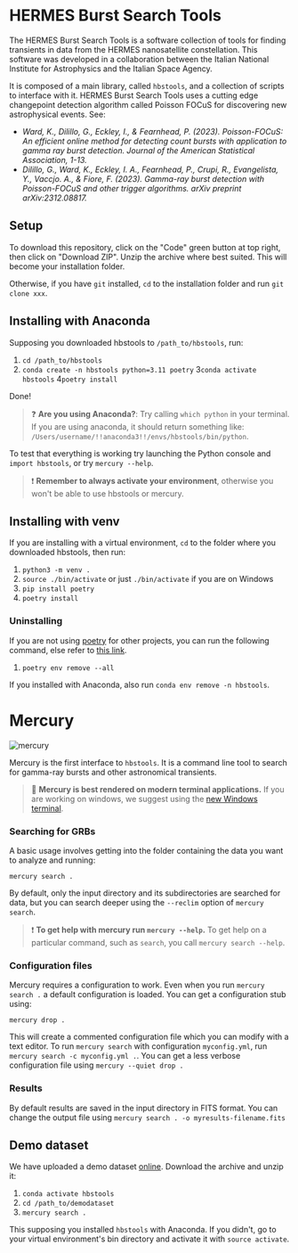 # HERMES Burst Search Tools

The HERMES Burst Search Tools is a software collection of tools for finding transients
in data from the HERMES nanosatellite constellation. This software was developed in a collaboration between
the Italian National Institute for Astrophysics and the Italian Space Agency.

It is composed of a main library, called `hbstools`, and a collection of scripts to interface with it.
HERMES Burst Search Tools uses a cutting edge changepoint detection algorithm called Poisson FOCuS for discovering new astrophysical events. See:

* _Ward, K., Dilillo, G., Eckley, I., & Fearnhead, P. (2023). Poisson-FOCuS: An efficient online method for detecting count bursts with application to gamma ray burst detection. Journal of the American Statistical Association, 1-13._
* _Dilillo, G., Ward, K., Eckley, I. A., Fearnhead, P., Crupi, R., Evangelista, Y., Vaccjo. A., & Fiore, F. (2023). Gamma-ray burst detection with Poisson-FOCuS and other trigger algorithms. arXiv preprint arXiv:2312.08817._


## Setup

To download this repository, click on the "Code" green button at top right, then click on "Download ZIP".
Unzip the archive where best suited. This will become your installation folder.

Otherwise, if you have `git` installed, `cd` to the installation folder and run `git clone xxx`.


## Installing with Anaconda

Supposing you downloaded hbstools to `/path_to/hbstools`, run:

1. `cd /path_to/hbstools`
2. `conda create -n hbstools python=3.11 poetry`
3`conda activate hbstools`
4`poetry install`

Done!

> ❓ **Are you using Anaconda?**: 
> Try calling `which python` in your terminal. If you are using anaconda, 
> it should return something like: `/Users/username/!!anaconda3!!/envs/hbstools/bin/python`.

To test that everything is working try launching the Python console and `import hbstools`, or
try `mercury --help`.

> ❗ **Remember to always activate your environment**, otherwise you won't be able to use hbstools or mercury.

## Installing with venv

If you are installing with a virtual environment, `cd` to the folder where you downloaded hbstools, then run:

1. `python3 -m venv .`
2. `source ./bin/activate` or just `./bin/activate` if you are on Windows
3. `pip install poetry`
4. `poetry install`


### Uninstalling
If you are not using [poetry](https://python-poetry.org/) for other projects, you can run the following command, else refer to [this link](https://python-poetry.org/docs/managing-environments/#:~:text=Deleting%20the%20environments,-Finally%2C%20you%20can&text=You%20can%20delete%20more%20than%20one%20environment%20at%20a%20time.&text=Use%20the%20%2D%2Dall%20option%20to%20delete%20all%20virtual%20environments%20at%20once.&text=If%20you%20remove%20the%20currently,it%20will%20be%20automatically%20deactivated.).

1. `poetry env remove --all`

If you installed with Anaconda, also run `conda env remove -n hbstools`.



# Mercury

![mercury](assets/mercury-gif/mercury.gif)

Mercury is the first interface to `hbstools`. 
It is a command line tool to search for gamma-ray bursts and other astronomical transients. 

> 💅 **Mercury is best rendered on modern terminal applications.**
> If you are working on windows, we suggest using the [new Windows terminal](https://apps.microsoft.com/store/detail/windows-terminal/9N0DX20HK701).

### Searching for GRBs
A basic usage involves getting into the folder containing the data you want to analyze and running:

```mercury search .```

By default, only the input directory and its subdirectories are searched for data, but you can search deeper using the
`--reclim` option of `mercury search`.

> ❗ **To get help with mercury run `mercury --help`.**
> To get help on a particular command, such as `search`, you call `mercury search --help`.

### Configuration files

Mercury requires a configuration to work. Even when you run  `mercury search .` a default configuration is loaded.
You can get a configuration stub using:

```mercury drop .```

This will create a commented configuration file which you can modify with a text editor. 
To run `mercury search` with configuration `myconfig.yml`, run `mercury search -c myconfig.yml .`.
You can get a less verbose configuration file using `mercury --quiet drop .`

### Results

By default results are saved in the input directory in FITS format.
You can change the output file using `mercury search . -o myresults-filename.fits`



## Demo dataset

We have uploaded a demo dataset [online](https://drive.google.com/file/d/1kC473-QQsLWrClxKRHT8JJCIJr_KO_4_/view?usp=sharing).
Download the archive and unzip it:

1. `conda activate hbstools`
2. `cd /path_to/demodataset`
3. `mercury search .`

This supposing you installed `hbstools` with Anaconda. If you didn't, go to your virtual environment's bin directory and activate it with `source activate`.

